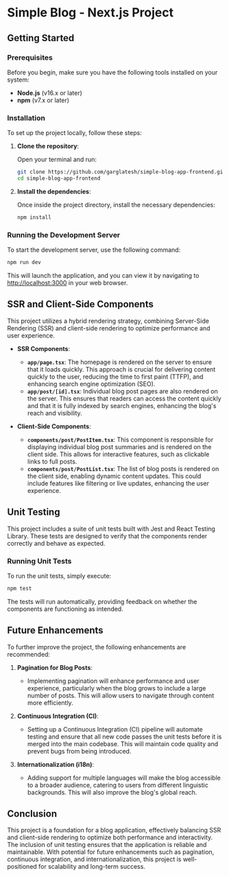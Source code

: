 

# Simple Blog - Next.js Project

## Getting Started

### Prerequisites

Before you begin, make sure you have the following tools installed on your system:

- **Node.js** (v16.x or later)
- **npm** (v7.x or later)

### Installation

To set up the project locally, follow these steps:

1. **Clone the repository**:

   Open your terminal and run:

   ```bash
   git clone https://github.com/garglatesh/simple-blog-app-frontend.git
   cd simple-blog-app-frontend
   ```

2. **Install the dependencies**:

   Once inside the project directory, install the necessary dependencies:

   ```bash
   npm install
   ```

### Running the Development Server

To start the development server, use the following command:

```bash
npm run dev
```

This will launch the application, and you can view it by navigating to [http://localhost:3000](http://localhost:3000) in your web browser.

## SSR and Client-Side Components

This project utilizes a hybrid rendering strategy, combining Server-Side Rendering (SSR) and client-side rendering to optimize performance and user experience.

- **SSR Components**:
  - **`app/page.tsx`**: The homepage is rendered on the server to ensure that it loads quickly. This approach is crucial for delivering content quickly to the user, reducing the time to first paint (TTFP), and enhancing search engine optimization (SEO).
  - **`app/post/[id].tsx`**: Individual blog post pages are also rendered on the server. This ensures that readers can access the content quickly and that it is fully indexed by search engines, enhancing the blog's reach and visibility.

- **Client-Side Components**:
  - **`components/post/PostItem.tsx`**: This component is responsible for displaying individual blog post summaries and is rendered on the client side. This allows for interactive features, such as clickable links to full posts.
  - **`components/post/PostList.tsx`**: The list of blog posts is rendered on the client side, enabling dynamic content updates. This could include features like filtering or live updates, enhancing the user experience.



## Unit Testing

This project includes a suite of unit tests built with Jest and React Testing Library. These tests are designed to verify that the components render correctly and behave as expected.

### Running Unit Tests

To run the unit tests, simply execute:

```bash
npm test
```

The tests will run automatically, providing feedback on whether the components are functioning as intended.

## Future Enhancements

To further improve the project, the following enhancements are recommended:

1. **Pagination for Blog Posts**:
   - Implementing pagination will enhance performance and user experience, particularly when the blog grows to include a large number of posts. This will allow users to navigate through content more efficiently.

2. **Continuous Integration (CI)**:
   - Setting up a Continuous Integration (CI) pipeline will automate testing and ensure that all new code passes the unit tests before it is merged into the main codebase. This will maintain code quality and prevent bugs from being introduced.

3. **Internationalization (i18n)**:
   - Adding support for multiple languages will make the blog accessible to a broader audience, catering to users from different linguistic backgrounds. This will also improve the blog's global reach.

## Conclusion

This project is a foundation for a blog application, effectively balancing SSR and client-side rendering to optimize both performance and interactivity. The inclusion of unit testing ensures that the application is reliable and maintainable. With potential for future enhancements such as pagination, continuous integration, and internationalization, this project is well-positioned for scalability and long-term success.

